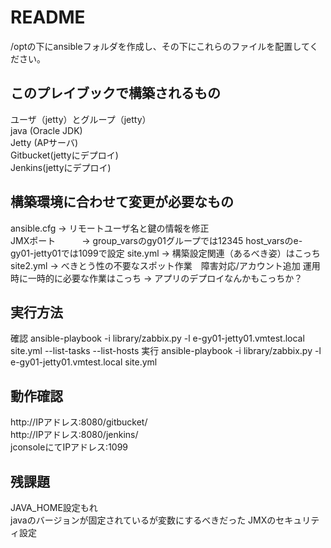 # README
/optの下にansibleフォルダを作成し、その下にこれらのファイルを配置してください。  

## このプレイブックで構築されるもの
ユーザ（jetty）とグループ（jetty）  
java (Oracle JDK)  
Jetty (APサーバ)  
Gitbucket(jettyにデプロイ)  
Jenkins(jettyにデプロイ)  

## 構築環境に合わせて変更が必要なもの  
ansible.cfg    -> リモートユーザ名と鍵の情報を修正  
JMXポート　　　-> group_varsのgy01グループでは12345
                  host_varsのe-gy01-jetty01では1099で設定
site.yml       -> 構築設定関連（あるべき姿）はこっち
site2.yml      -> べきとう性の不要なスポット作業　障害対応/アカウント追加 運用時に一時的に必要な作業はこっち
               -> アプリのデプロイなんかもこっちか？



## 実行方法
確認
ansible-playbook -i library/zabbix.py -l e-gy01-jetty01.vmtest.local site.yml --list-tasks --list-hosts
実行
ansible-playbook -i library/zabbix.py -l e-gy01-jetty01.vmtest.local site.yml

## 動作確認
http://IPアドレス:8080/gitbucket/  
http://IPアドレス:8080/jenkins/  
jconsoleにてIPアドレス:1099

## 残課題
JAVA_HOME設定もれ  
javaのバージョンが固定されているが変数にするべきだった 
JMXのセキュリティ設定
 
